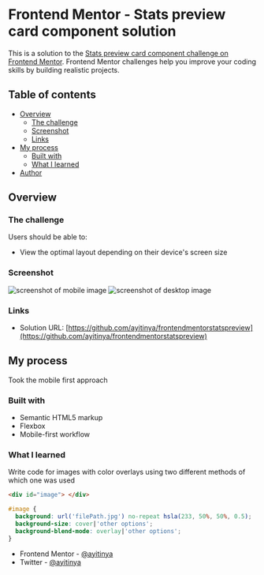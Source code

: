 # Frontend Mentor - Stats preview card component solution

This is a solution to the [Stats preview card component challenge on Frontend Mentor](https://www.frontendmentor.io/challenges/stats-preview-card-component-8JqbgoU62). Frontend Mentor challenges help you improve your coding skills by building realistic projects.

## Table of contents

- [Overview](#overview)
  - [The challenge](#the-challenge)
  - [Screenshot](#screenshot)
  - [Links](#links)
- [My process](#my-process)
  - [Built with](#built-with)
  - [What I learned](#what-i-learned)
- [Author](#author)

## Overview

### The challenge

Users should be able to:

- View the optimal layout depending on their device's screen size

### Screenshot

![screenshot of mobile image](./images/mobile.jpg)
![screenshot of desktop image](./images/desktop.jpg)

### Links

- Solution URL: [https://github.com/ayitinya/frontendmentorstatspreview](https://github.com/ayitinya/frontendmentorstatspreview)

## My process

Took the mobile first approach

### Built with

- Semantic HTML5 markup
- Flexbox
- Mobile-first workflow

### What I learned

Write code for images with color overlays using two different methods of which one was used

```html
<div id="image"> </div>
```

```css
#image {
  background: url('filePath.jpg') no-repeat hsla(233, 50%, 50%, 0.5);
  background-size: cover|'other options';
  background-blend-mode: overlay|'other options';
}
```

- Frontend Mentor - [@ayitinya](https://www.frontendmentor.io/profile/ayitinya)
- Twitter - [@ayitinya](https://www.twitter.com/ayitinya)
